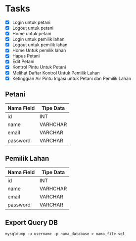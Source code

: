 # Tasks

- [x] Login untuk petani
- [x] Logout untuk petani
- [x] Home untuk petani
- [x] Login untuk pemilik lahan
- [x] Logout untuk pemilik lahan
- [x] Home Untuk pemilik lahan
- [x] Hapus Petani
- [x] Edit Petani
- [x] Kontrol Pintu Untuk Petani
- [x] Melihat Daftar Kontrol Untuk Pemilik Lahan
- [x] Ketinggian Air Pintu Irigasi untuk Petani dan Pemilik Lahan

## Petani

| Nama Field | Tipe Data |
| ---------- | --------- |
| id         | INT       |
| name       | VARHCHAR  |
| email      | VARCHAR   |
| password   | VARCHAR   |

## Pemilik Lahan

| Nama Field | Tipe Data |
| ---------- | --------- |
| id         | INT       |
| name       | VARHCHAR  |
| email      | VARCHAR   |
| password   | VARCHAR   |

## Export Query DB

```
mysqldump -u username -p nama_database > nama_file.sql
```
